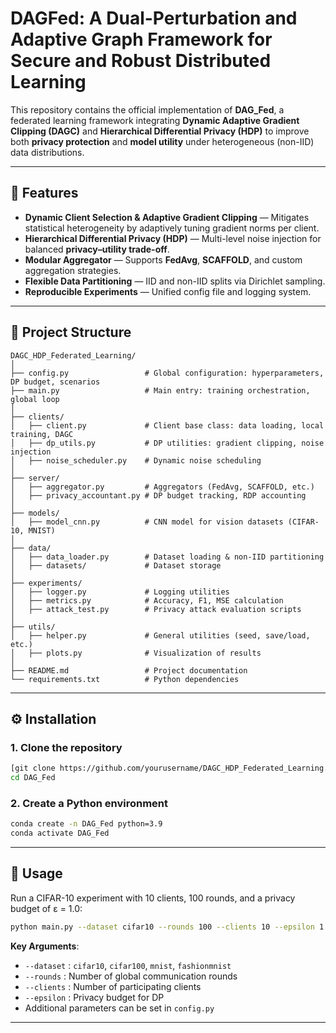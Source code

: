 # **DAGFed: A Dual-Perturbation and Adaptive Graph Framework for Secure and Robust Distributed Learning**

This repository contains the official implementation of **DAG_Fed**, a federated learning framework integrating **Dynamic Adaptive Gradient Clipping (DAGC)** and **Hierarchical Differential Privacy (HDP)** to improve both **privacy protection** and **model utility** under heterogeneous (non-IID) data distributions.

---

## **📌 Features**

* **Dynamic Client Selection & Adaptive Gradient Clipping** — Mitigates statistical heterogeneity by adaptively tuning gradient norms per client.
* **Hierarchical Differential Privacy (HDP)** — Multi-level noise injection for balanced **privacy–utility trade-off**.
* **Modular Aggregator** — Supports **FedAvg**, **SCAFFOLD**, and custom aggregation strategies.
* **Flexible Data Partitioning** — IID and non-IID splits via Dirichlet sampling.
* **Reproducible Experiments** — Unified config file and logging system.

---

## **📂 Project Structure**

```
DAGC_HDP_Federated_Learning/
│
├── config.py                 # Global configuration: hyperparameters, DP budget, scenarios
├── main.py                   # Main entry: training orchestration, global loop
│
├── clients/
│   ├── client.py             # Client base class: data loading, local training, DAGC
│   ├── dp_utils.py           # DP utilities: gradient clipping, noise injection
│   ├── noise_scheduler.py    # Dynamic noise scheduling
│
├── server/
│   ├── aggregator.py         # Aggregators (FedAvg, SCAFFOLD, etc.)
│   ├── privacy_accountant.py # DP budget tracking, RDP accounting
│
├── models/
│   ├── model_cnn.py          # CNN model for vision datasets (CIFAR-10, MNIST)
│
├── data/
│   ├── data_loader.py        # Dataset loading & non-IID partitioning
│   ├── datasets/             # Dataset storage
│
├── experiments/
│   ├── logger.py             # Logging utilities
│   ├── metrics.py            # Accuracy, F1, MSE calculation
│   ├── attack_test.py        # Privacy attack evaluation scripts
│
├── utils/
│   ├── helper.py             # General utilities (seed, save/load, etc.)
│   ├── plots.py              # Visualization of results
│
├── README.md                 # Project documentation
└── requirements.txt          # Python dependencies
```

---

## **⚙️ Installation**

### **1. Clone the repository**

```bash
[git clone https://github.com/yourusername/DAGC_HDP_Federated_Learning.git](https://github.com/dxpython/[DAG_Fed](https://github.com/dxpython/DAG_Fed.git).git)
cd DAG_Fed
```

### **2. Create a Python environment**

```bash
conda create -n DAG_Fed python=3.9
conda activate DAG_Fed
```



---

## **🚀 Usage**

Run a CIFAR-10 experiment with 10 clients, 100 rounds, and a privacy budget of ε = 1.0:

```bash
python main.py --dataset cifar10 --rounds 100 --clients 10 --epsilon 1.0
```

**Key Arguments**:

* `--dataset` : `cifar10`, `cifar100`, `mnist`, `fashionmnist`
* `--rounds` : Number of global communication rounds
* `--clients` : Number of participating clients
* `--epsilon` : Privacy budget for DP
* Additional parameters can be set in `config.py`

---



